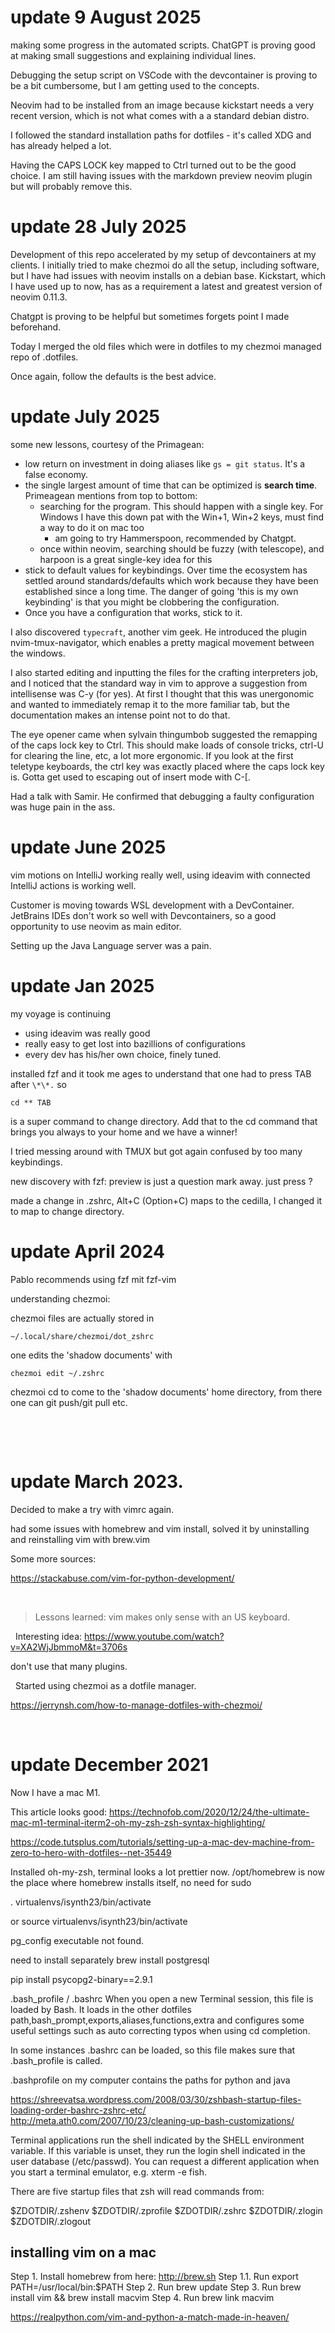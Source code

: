 # update 9 August 2025

making some progress in the automated scripts. ChatGPT is proving good at making small suggestions and explaining individual lines.

Debugging the setup script on VSCode with the devcontainer is proving to be a bit cumbersome, but I am getting used to the concepts.

Neovim had to be installed from an image because kickstart needs a very recent version, which is not what comes with a a standard debian distro.

I followed the standard installation paths for dotfiles - it's called XDG and has already helped a lot.

Having the CAPS LOCK key mapped to Ctrl turned out to be the good choice. I am still having issues with the markdown preview neovim plugin but will probably remove this.

# update 28 July 2025

Development of this repo accelerated by my setup of devcontainers at my clients.
I initially tried to make chezmoi do all the setup, including software, but I have had issues with neovim installs on a debian base. Kickstart, which I have used up to now, has as a requirement a latest and greatest version of neovim 0.11.3.

Chatgpt is proving to be helpful but sometimes forgets point I made beforehand.

Today I merged the old files which were in dotfiles to my chezmoi managed repo of .dotfiles.

Once again, follow the defaults is the best advice.

# update July 2025

some new lessons, courtesy of the Primagean:

- low return on investment in doing aliases like `gs = git status`. It's a false economy.
- the single largest amount of time that can be optimized is **search time**. Primeagean mentions from top to bottom:
  - searching for the program. This should happen with a single key. For Windows I have this down pat with the Win+1, Win+2 keys, must find a way to do it on mac too
    - am going to try Hammerspoon, recommended by Chatgpt.
  - once within neovim, searching should be fuzzy (with telescope), and harpoon is a great single-key idea for this
- stick to default values for keybindings. Over time the ecosystem has settled around standards/defaults which work because they have been established since a long time. The danger of going 'this is my own keybinding' is that you might be clobbering the configuration.
- Once you have a configuration that works, stick to it.

I also discovered `typecraft`, another vim geek. He introduced the plugin nvim-tmux-navigator, which enables a pretty magical movement between the windows.

I also started editing and inputting the files for the crafting interpreters job, and I noticed that the standard way in vim to approve a suggestion from intellisense was C-y (for yes). At first I thought that this was unergonomic and wanted to immediately remap it to the more familiar tab, but the documentation makes an intense point not to do that.

The eye opener came when sylvain thingumbob suggested the remapping of the caps lock key to Ctrl. This should make loads of console tricks, ctrl-U for clearing the line, etc, a lot more ergonomic. If you look at the first teletype keyboards, the ctrl key was exactly placed where the caps lock key is. Gotta get used to escaping out of insert mode with C-[.

Had a talk with Samir. He confirmed that debugging a faulty configuration was huge pain in the ass.

# update June 2025

vim motions on IntelliJ working really well, using ideavim with connected IntelliJ actions is working well.

Customer is moving towards WSL development with a DevContainer. JetBrains IDEs don't work so well with Devcontainers, so a good opportunity to use neovim as main editor.

Setting up the Java Language server was a pain.

# update Jan 2025

my voyage is continuing

- using ideavim was really good
- really easy to get lost into bazillions of configurations
- every dev has his/her own choice, finely tuned.

installed fzf and it took me ages to understand that one had to press TAB after `\*\*.` so

```
cd ** TAB
```

is a super command to change directory. Add that to the cd command that brings you always to your home and we have a winner!

I tried messing around with TMUX but got again confused by too many keybindings.

new discovery with fzf: preview is just a question mark away. just press ?

made a change in .zshrc, Alt+C (Option+C) maps to the cedilla, I changed it to map to change directory.

# update April 2024

Pablo recommends using fzf mit fzf-vim

understanding chezmoi:

chezmoi files are actually stored in

`~/.local/share/chezmoi/dot_zshrc`

one edits the 'shadow documents' with

`chezmoi edit ~/.zshrc`

chezmoi cd to come to the 'shadow documents' home directory, from there one can
git push/git pull etc.

 

 

# update March 2023.

Decided to make a try with vimrc again.

had some issues with homebrew and vim install, solved it by uninstalling and
reinstalling vim with brew.vim

Some more sources:

<https://stackabuse.com/vim-for-python-development/>

 

> Lessons learned: vim makes only sense with an US keyboard.

 
Interesting idea: <https://www.youtube.com/watch?v=XA2WjJbmmoM&t=3706s>

don't use that many plugins.

 
Started using chezmoi as a dotfile manager.

<https://jerrynsh.com/how-to-manage-dotfiles-with-chezmoi/>

 

# update December 2021

Now I have a mac M1.

This article looks good:
https://technofob.com/2020/12/24/the-ultimate-mac-m1-terminal-iterm2-oh-my-zsh-zsh-syntax-highlighting/

https://code.tutsplus.com/tutorials/setting-up-a-mac-dev-machine-from-zero-to-hero-with-dotfiles--net-35449

Installed oh-my-zsh, terminal looks a lot prettier now. /opt/homebrew is now the
place where homebrew installs itself, no need for sudo

. virtualenvs/isynth23/bin/activate

or source virtualenvs/isynth23/bin/activate

pg_config executable not found.

need to install separately brew install postgresql

pip install psycopg2-binary==2.9.1

.bash_profile / .bashrc When you open a new Terminal session, this file is
loaded by Bash. It loads in the other dotfiles
path,bash_prompt,exports,aliases,functions,extra and configures some useful
settings such as auto correcting typos when using cd completion.

In some instances .bashrc can be loaded, so this file makes sure that
.bash_profile is called.

.bashprofile on my computer contains the paths for python and java

https://shreevatsa.wordpress.com/2008/03/30/zshbash-startup-files-loading-order-bashrc-zshrc-etc/
http://meta.ath0.com/2007/10/23/cleaning-up-bash-customizations/

Terminal applications run the shell indicated by the SHELL environment variable.
If this variable is unset, they run the login shell indicated in the user
database (/etc/passwd). You can request a different application when you start a
terminal emulator, e.g. xterm -e fish.

There are five startup files that zsh will read commands from:

\$ZDOTDIR/.zshenv \$ZDOTDIR/.zprofile \$ZDOTDIR/.zshrc \$ZDOTDIR/.zlogin
\$ZDOTDIR/.zlogout

## installing vim on a mac

Step 1. Install homebrew from here: http://brew.sh Step 1.1. Run export
PATH=/usr/local/bin:\$PATH Step 2. Run brew update Step 3. Run brew install vim
&& brew install macvim Step 4. Run brew link macvim

https://realpython.com/vim-and-python-a-match-made-in-heaven/

